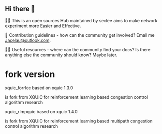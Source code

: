 ## Hi there 👋

<!--

**Here are some ideas to get you started:**

🙋‍♀️ This is an open sources Hub maintained by seclee aims to make network experiment more Easier and Effective.
🌈 Contribution guidelines - how can the community get involved? Email me Jacelau@outlook.com.
👩‍💻 Useful resources - where can the community find your docs? Is there anything else the community should know? Maybe later.
-->

🙋‍♀️ This is an open sources Hub maintained by seclee aims to make network experiment more Easier and Effective.

🌈 Contribution guidelines - how can the community get involved? Email me Jacelau@outlook.com.

👩‍💻 Useful resources - where can the community find your docs? Is there anything else the community should know? Maybe later.


# fork version

xquic_forrlcc based on xquic 1.3.0

is fork from XQUIC for reinforcement learning based congestion control algorithm research

xquic_rlmpquic based on xquic 1.4.0

is fork from XQUIC for reinforcement learning based  multipath congestion control algorithm research
